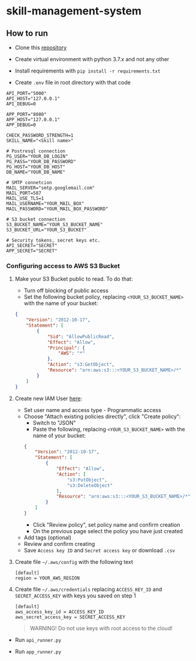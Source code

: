 # skill-management-system

## How to run
* Clone this [repository](https://github.com/sssemion/skill-management-system)

* Create virtual environment with python 3.7.x and not any other

* Install requirements with `pip install -r requirements.txt`

* Create `.env` file in root directory with that code
```dotenv
API_PORT="5000"
API_HOST="127.0.0.1"
API_DEBUG=0

APP_PORT="8080"
APP_HOST="127.0.0.1"
APP_DEBUG=0

CHECK_PASSWORD_STRENGTH=1
SKILL_NAME="<Skill name>"

# Postresql connection
PG_USER="YOUR_DB_LOGIN"
PG_PASS="YOUR_DB_PASSWORD"
PG_HOST="YOUR_DB_HOST"
DB_NAME="YOUR_DB_NAME"

# SMTP connetcion
MAIL_SERVER="smtp.googlemail.com"
MAIL_PORT=587
MAIL_USE_TLS=1
MAIL_USERNAME="YOUR_MAIL_BOX"
MAIL_PASSWORD="YOUR_MAIL_BOX_PASSWORD"

# S3 bucket connection
S3_BUCKET_NAME="YOUR_S3_BUCKET_NAME"
S3_BUCKET_URL="YOUR_S3_BUCKET"

# Security tokens, secret keys etc.
API_SECRET="SECRET"
APP_SECRET="SECRET"
```

### Configuring access to AWS S3 Bucket
1. Make your S3 Bucket public to read. To do that:
    + Turn off blocking of public access
    + Set the following bucket policy, replacing `<YOUR_S3_BUCKET_NAME>` with the name of your bucket:
    ```json
    {
        "Version": "2012-10-17",
        "Statement": [
            {
                "Sid": "AllowPublicRead",
                "Effect": "Allow",
                "Principal": {
                    "AWS": "*"
                },
                "Action": "s3:GetObject",
                "Resource": "arn:aws:s3:::<YOUR_S3_BUCKET_NAME>/*"
            }
        ]
    }
    ```

1. Create new IAM User [here](https://console.aws.amazon.com/iam/home#/users$new?step=details):
    + Set user name and access type - Programmatic access
    + Choose "Attach existing policies directly", click "Create policy":
        - Switch to "JSON"
        - Paste the following, replacing `<YOUR_S3_BUCKET_NAME>` with the name of your bucket:
        ```json
        {
            "Version": "2012-10-17",
            "Statement": [
                {
                    "Effect": "Allow",
                    "Action": [
                        "s3:PutObject",
                        "s3:DeleteObject"
                    ],
                    "Resource": "arn:aws:s3:::<YOUR_S3_BUCKET_NAME>/*"
                }
            ]
        }
        ```
        - Click "Review policy", set policy name and confirm creation
        - On the previous page select the policy you have just created
    + Add tags (optional)
    + Review and confirm creating
    + Save `Access key ID` and `Secret access key` or download `.csv`

2. Create file `~/.aws/config` with the following text
    ```
    [default]
    region = YOUR_AWS_REGION
    ``` 

3. Create file `~/.aws/credentials` replacing `ACCESS_KEY_ID` and `SECRET_ACCESS_KEY` with keys you saved on step 1
    ```
    [default]
    aws_access_key_id = ACCESS_KEY_ID
    aws_secret_access_key = SECRET_ACCESS_KEY
    ```
   > WARNING! Do not use keys with root access to the cloud!

* Run `api_runner.py`

* Run `app_runner.py`
